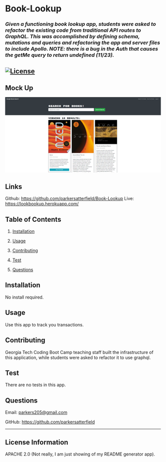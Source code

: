 # **Book-Lookup**

### *Given a functioning book lookup app, students were asked to refactor the existing code from traditional API routes to GraphQL. This was accomplished by defining schema, mutations and queries and refactoring the app and server files to include Apollo. NOTE: there is a bug in the Auth that causes the getMe query to return undefined (11/23).* 

## [![License](https://img.shields.io/badge/License-Apache%202.0-blue.svg)](https://opensource.org/licenses/Apache-2.0) 

## Mock Up
![Mock Up](./mock.png) 

## Links
Github: https://github.com/parkersatterfield/Book-Lookup
Live: https://lookbookup.herokuapp.com/

## Table of Contents 

1. [Installation](#installation)

2. [Usage](#usage)

3. [Contributing](#contributing)

4. [Test](#test)

5. [Questions](#questions)

## Installation 

No install required.
## Usage 

Use this app to track you transactions.

## Contributing 

Georgia Tech Coding Boot Camp teaching staff built the infrastructure of this application, while students were asked to refactor it to use graphql.

## Test 

There are no tests in this app.

## Questions 

Email: parkers205@gmail.com 

GitHub: https://github.com/parkersatterfield 

---

## License Information 
APACHE 2.0 (Not really, I am just showing of my README generator app).

            